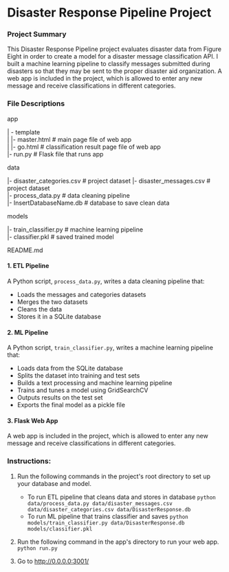 # Disaster Response Pipeline Project

### Project Summary
This Disaster Response Pipeline project evaluates disaster data from Figure Eight in order to create a model for a disaster message classification API. I built a machine learning pipeline to classify messages submitted during disasters so that they may be sent to the proper disaster aid organization. A web app is included in the project, which is allowed to enter any new message and receive classifications in different categories.

### File Descriptions
app    

| - template    
| |- master.html # main page file of web app    
| |- go.html # classification result page file of web app    
|- run.py # Flask file that runs app    


data    

|- disaster_categories.csv # project dataset
|- disaster_messages.csv # project dataset   
|- process_data.py # data cleaning pipeline    
|- InsertDatabaseName.db # database to save clean data   


models   

|- train_classifier.py # machine learning pipeline     
|- classifier.pkl # saved trained model     


README.md    


#### 1. ETL Pipeline
A Python script, `process_data.py`, writes a data cleaning pipeline that:

 - Loads the messages and categories datasets
 - Merges the two datasets
 - Cleans the data
 - Stores it in a SQLite database
 
 
#### 2. ML Pipeline
A Python script, `train_classifier.py`, writes a machine learning pipeline that:

 - Loads data from the SQLite database
 - Splits the dataset into training and test sets
 - Builds a text processing and machine learning pipeline
 - Trains and tunes a model using GridSearchCV
 - Outputs results on the test set
 - Exports the final model as a pickle file
 

#### 3. Flask Web App
A web app is included in the project, which is allowed to enter any new message and receive classifications in different categories.

### Instructions:
1. Run the following commands in the project's root directory to set up your database and model.

    - To run ETL pipeline that cleans data and stores in database
        `python data/process_data.py data/disaster_messages.csv data/disaster_categories.csv data/DisasterResponse.db`
    - To run ML pipeline that trains classifier and saves
        `python models/train_classifier.py data/DisasterResponse.db models/classifier.pkl`

2. Run the following command in the app's directory to run your web app.
    `python run.py`

3. Go to http://0.0.0.0:3001/
